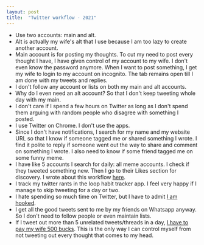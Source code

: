 ```yaml
---
layout: post
title:  "Twitter workflow - 2021"
---
```


- Use two accounts: main and alt.
- Alt is actually my wife's alt that I use because I am too lazy to create another account.
- Main account is for posting my thoughts. To cut my need to post every thought I have, I have given control of my account to my wife. I don't even know the password anymore. When I want to post something, I get my wife to login to my account on incognito. The tab remains open till I am done with my tweets and replies.
- I don't follow any account or lists on both my main and alt accounts.
- Why do I even need an alt account? So that I don't keep tweeting whole day with my main.
- I don't care if I spend a few hours on Twitter as long as I don't spend them arguing with random people who disagree with something I posted.
- I use Twitter on Chrome. I don't use the apps.
- Since I don't have notifications, I search for my name and my website URL so that I know if someone tagged me or shared something I wrote. I find it polite to reply if someone went out the way to share and comment on something I wrote. I also need to know if some friend tagged me on some funny meme.
- I have like 5 accounts I search for daily: all meme accounts. I check if they tweeted something new. Then I go to their Likes section for discovery. I wrote about this workflow [here](https://manassaloi.com/2020/03/25/interesting-reads.html).
- I track my twitter rants in the loop habit tracker app. I feel very happy if I manage to skip tweeting for a day or two.
- I hate spending so much time on Twitter, but I have to admit [I am hooked](https://manassaloi.com/2021/09/14/twitter-games.html).
- I get all the good tweets sent to me by my friends on Whatsapp anyway. So I don't need to follow people or even maintain lists.
- If I tweet out more than 5 unrelated tweets/threads in a day, [I have to pay my wife 500 bucks](https://manassaloi.com/2021/11/28/forming-habits.html). This is the only way I can control myself from not tweeting out every thought that comes to my head.
